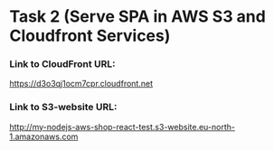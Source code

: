 # Task 2 (Serve SPA in AWS S3 and Cloudfront Services)

### Link to CloudFront URL:

https://d3o3qj1ocm7cpr.cloudfront.net

### Link to S3-website URL:

http://my-nodejs-aws-shop-react-test.s3-website.eu-north-1.amazonaws.com